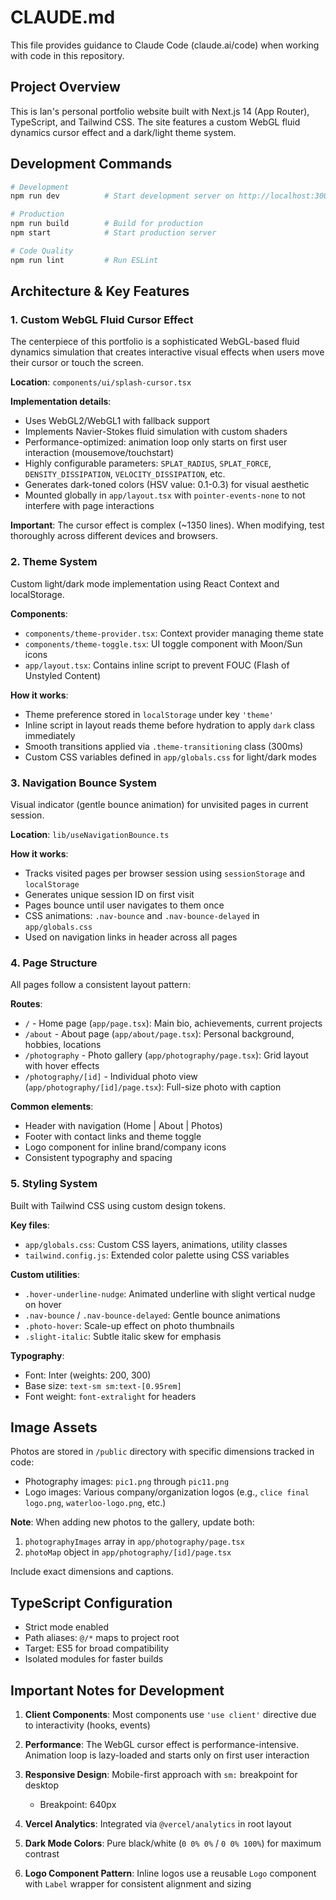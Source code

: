# CLAUDE.md

This file provides guidance to Claude Code (claude.ai/code) when working with code in this repository.

## Project Overview

This is Ian's personal portfolio website built with Next.js 14 (App Router), TypeScript, and Tailwind CSS. The site features a custom WebGL fluid dynamics cursor effect and a dark/light theme system.

## Development Commands

```bash
# Development
npm run dev          # Start development server on http://localhost:3000

# Production
npm run build        # Build for production
npm start            # Start production server

# Code Quality
npm run lint         # Run ESLint
```

## Architecture & Key Features

### 1. Custom WebGL Fluid Cursor Effect

The centerpiece of this portfolio is a sophisticated WebGL-based fluid dynamics simulation that creates interactive visual effects when users move their cursor or touch the screen.

**Location**: `components/ui/splash-cursor.tsx`

**Implementation details**:
- Uses WebGL2/WebGL1 with fallback support
- Implements Navier-Stokes fluid simulation with custom shaders
- Performance-optimized: animation loop only starts on first user interaction (mousemove/touchstart)
- Highly configurable parameters: `SPLAT_RADIUS`, `SPLAT_FORCE`, `DENSITY_DISSIPATION`, `VELOCITY_DISSIPATION`, etc.
- Generates dark-toned colors (HSV value: 0.1-0.3) for visual aesthetic
- Mounted globally in `app/layout.tsx` with `pointer-events-none` to not interfere with page interactions

**Important**: The cursor effect is complex (~1350 lines). When modifying, test thoroughly across different devices and browsers.

### 2. Theme System

Custom light/dark mode implementation using React Context and localStorage.

**Components**:
- `components/theme-provider.tsx`: Context provider managing theme state
- `components/theme-toggle.tsx`: UI toggle component with Moon/Sun icons
- `app/layout.tsx`: Contains inline script to prevent FOUC (Flash of Unstyled Content)

**How it works**:
- Theme preference stored in `localStorage` under key `'theme'`
- Inline script in layout reads theme before hydration to apply `dark` class immediately
- Smooth transitions applied via `.theme-transitioning` class (300ms)
- Custom CSS variables defined in `app/globals.css` for light/dark modes

### 3. Navigation Bounce System

Visual indicator (gentle bounce animation) for unvisited pages in current session.

**Location**: `lib/useNavigationBounce.ts`

**How it works**:
- Tracks visited pages per browser session using `sessionStorage` and `localStorage`
- Generates unique session ID on first visit
- Pages bounce until user navigates to them once
- CSS animations: `.nav-bounce` and `.nav-bounce-delayed` in `app/globals.css`
- Used on navigation links in header across all pages

### 4. Page Structure

All pages follow a consistent layout pattern:

**Routes**:
- `/` - Home page (`app/page.tsx`): Main bio, achievements, current projects
- `/about` - About page (`app/about/page.tsx`): Personal background, hobbies, locations
- `/photography` - Photo gallery (`app/photography/page.tsx`): Grid layout with hover effects
- `/photography/[id]` - Individual photo view (`app/photography/[id]/page.tsx`): Full-size photo with caption

**Common elements**:
- Header with navigation (Home | About | Photos)
- Footer with contact links and theme toggle
- Logo component for inline brand/company icons
- Consistent typography and spacing

### 5. Styling System

Built with Tailwind CSS using custom design tokens.

**Key files**:
- `app/globals.css`: Custom CSS layers, animations, utility classes
- `tailwind.config.js`: Extended color palette using CSS variables

**Custom utilities**:
- `.hover-underline-nudge`: Animated underline with slight vertical nudge on hover
- `.nav-bounce` / `.nav-bounce-delayed`: Gentle bounce animations
- `.photo-hover`: Scale-up effect on photo thumbnails
- `.slight-italic`: Subtle italic skew for emphasis

**Typography**:
- Font: Inter (weights: 200, 300)
- Base size: `text-sm sm:text-[0.95rem]`
- Font weight: `font-extralight` for headers

## Image Assets

Photos are stored in `/public` directory with specific dimensions tracked in code:
- Photography images: `pic1.png` through `pic11.png`
- Logo images: Various company/organization logos (e.g., `clice final logo.png`, `waterloo-logo.png`, etc.)

**Note**: When adding new photos to the gallery, update both:
1. `photographyImages` array in `app/photography/page.tsx`
2. `photoMap` object in `app/photography/[id]/page.tsx`

Include exact dimensions and captions.

## TypeScript Configuration

- Strict mode enabled
- Path aliases: `@/*` maps to project root
- Target: ES5 for broad compatibility
- Isolated modules for faster builds

## Important Notes for Development

1. **Client Components**: Most components use `'use client'` directive due to interactivity (hooks, events)

2. **Performance**: The WebGL cursor effect is performance-intensive. Animation loop is lazy-loaded and starts only on first user interaction

3. **Responsive Design**: Mobile-first approach with `sm:` breakpoint for desktop
   - Breakpoint: 640px

4. **Vercel Analytics**: Integrated via `@vercel/analytics` in root layout

5. **Dark Mode Colors**: Pure black/white (`0 0% 0%` / `0 0% 100%`) for maximum contrast

6. **Logo Component Pattern**: Inline logos use a reusable `Logo` component with `Label` wrapper for consistent alignment and sizing

